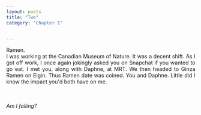 ```yaml
---
layout: posts
title: "Two"
category: "Chapter 1"


---
```

<style>
body {
text-align: justify}
</style>

Ramen. 
<br>
I was working at the Canadian Museum of Nature.  It was a decent shift. As I got off work, I once again jokingly asked you on Snapchat if you wanted to go eat. I met you, along with Daphne, at MRT. We then headed to Ginza Ramen on Elgin. Thus Ramen date was coined. You and Daphne. Little did I know the impact you'd both have on me.

<br><br>
*Am I falling?*
